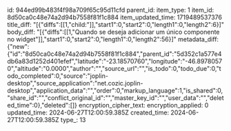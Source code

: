 id: 944ed99b483f4f98a709f65c95d11cfd
parent_id: 
item_type: 1
item_id: 8d50ca0c48e74a2d94b7558f81f1c884
item_updated_time: 1719489537376
title_diff: "[{\"diffs\":[[1,\"child:\"]],\"start1\":0,\"start2\":0,\"length1\":0,\"length2\":6}]"
body_diff: "[{\"diffs\":[[1,\"Quando se deseja adicionar um único componente no widget\"]],\"start1\":0,\"start2\":0,\"length1\":0,\"length2\":56}]"
metadata_diff: {"new":{"id":"8d50ca0c48e74a2d94b7558f81f1c884","parent_id":"5d352c1a577e4db6a83d1252d401efef","latitude":"-23.18570760","longitude":"-46.89780570","altitude":"0.0000","author":"","source_url":"","is_todo":0,"todo_due":0,"todo_completed":0,"source":"joplin-desktop","source_application":"net.cozic.joplin-desktop","application_data":"","order":0,"markup_language":1,"is_shared":0,"share_id":"","conflict_original_id":"","master_key_id":"","user_data":"","deleted_time":0},"deleted":[]}
encryption_cipher_text: 
encryption_applied: 0
updated_time: 2024-06-27T12:00:59.385Z
created_time: 2024-06-27T12:00:59.385Z
type_: 13
